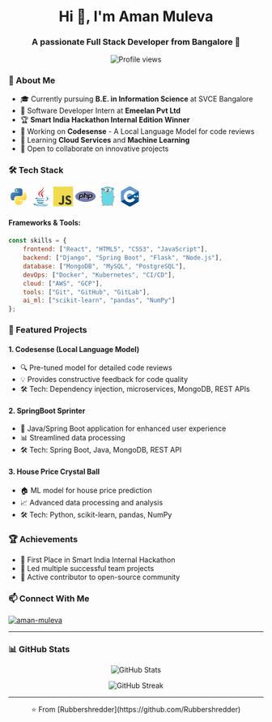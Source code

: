 <h1 align="center">Hi 👋, I'm Aman Muleva</h1>
<h3 align="center">A passionate Full Stack Developer from Bangalore 🚀</h3>

<p align="center">
  <img src="https://komarev.com/ghpvc/?username=rubbershredder&label=Profile%20views&color=0e75b6&style=flat" alt="Profile views" />
</p>

### 🌟 About Me
- 🎓 Currently pursuing **B.E. in Information Science** at SVCE Bangalore
- 💼 Software Developer Intern at **Emeelan Pvt Ltd**
- 🏆 **Smart India Hackathon Internal Edition Winner**
- 🔭 Working on **Codesense** - A Local Language Model for code reviews
- 🌱 Learning **Cloud Services** and **Machine Learning**
- 👯 Open to collaborate on innovative projects

### 🛠️ Tech Stack

<p align="left">
<img src="https://raw.githubusercontent.com/devicons/devicon/master/icons/python/python-original.svg" alt="python" width="40" height="40"/>
<img src="https://raw.githubusercontent.com/devicons/devicon/master/icons/java/java-original.svg" alt="java" width="40" height="40"/>
<img src="https://raw.githubusercontent.com/devicons/devicon/master/icons/javascript/javascript-original.svg" alt="javascript" width="40" height="40"/>
<img src="https://raw.githubusercontent.com/devicons/devicon/master/icons/php/php-original.svg" alt="php" width="40" height="40"/>
<img src="https://raw.githubusercontent.com/devicons/devicon/master/icons/go/go-original.svg" alt="go" width="40" height="40"/>
<img src="https://raw.githubusercontent.com/devicons/devicon/master/icons/cplusplus/cplusplus-original.svg" alt="cplusplus" width="40" height="40"/>
</p>

#### Frameworks & Tools:
```javascript
const skills = {
    frontend: ["React", "HTML5", "CSS3", "JavaScript"],
    backend: ["Django", "Spring Boot", "Flask", "Node.js"],
    database: ["MongoDB", "MySQL", "PostgreSQL"],
    devOps: ["Docker", "Kubernetes", "CI/CD"],
    cloud: ["AWS", "GCP"],
    tools: ["Git", "GitHub", "GitLab"],
    ai_ml: ["scikit-learn", "pandas", "NumPy"]
};
```

### 🚀 Featured Projects

#### 1. Codesense (Local Language Model)
- 🔍 Pre-tuned model for detailed code reviews
- 💡 Provides constructive feedback for code quality
- 🛠️ Tech: Dependency injection, microservices, MongoDB, REST APIs

#### 2. SpringBoot Sprinter
- 🔧 Java/Spring Boot application for enhanced user experience
- 📊 Streamlined data processing
- 🛠️ Tech: Spring Boot, Java, MongoDB, REST API

#### 3. House Price Crystal Ball
- 🏠 ML model for house price prediction
- 📈 Advanced data processing and analysis
- 🛠️ Tech: Python, scikit-learn, pandas, NumPy

### 🏆 Achievements
- 🥇 First Place in Smart India Internal Hackathon
- 👥 Led multiple successful team projects
- 🌟 Active contributor to open-source community

### 📫 Connect With Me
<p align="left">
<a href="https://linkedin.com/in/aman-muleva-57b26b23a" target="blank"><img align="center" src="https://raw.githubusercontent.com/rahuldkjain/github-profile-readme-generator/master/src/images/icons/Social/linked-in-alt.svg" alt="aman-muleva" height="30" width="40" /></a>
</p>

---

### 📊 GitHub Stats

<p align="center">
  <img src="https://github-readme-stats.vercel.app/api?username=rubbershredder&show_icons=true&theme=radical" alt="GitHub Stats" />
</p>

<p align="center">
  <img src="https://github-readme-streak-stats.herokuapp.com/?user=rubbershredder&theme=radical" alt="GitHub Streak" />
</p>

---

<p align="center">⭐️ From [Rubbershredder](https://github.com/Rubbershredder)</p>
